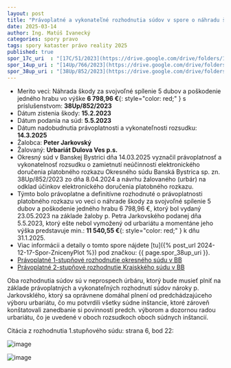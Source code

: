 ```yaml
---
layout: post
title: "Právoplatné a vykonateľné rozhodnutia súdov v spore o náhradu škody za vypílenie stromov v lokalite mun. skladu"
date: 2025-03-14
author: Ing. Matúš Ivanecký
categories: spory pravo 
tags: spory kataster právo reality 2025
published: true
spor_17c_uri  : "[17C/51/2023](https://drive.google.com/drive/folders/1P0l9AvJgUXxDmph6hbXsQJxx_oO7SaN1?usp=drive_link)"
spor_14up_uri : "[14Up/766/2023](https://drive.google.com/drive/folders/1kADN_QFOKzfmAWeoaPRK5fYchv8QnZtX?usp=drive_link)"
spor_38up_uri : "[38Up/852/2023](https://drive.google.com/drive/folders/1fCQf_fmrxJvqXsCCYWJSixGW8W0mTUiR?usp=drive_link)"
---
```


- Merito veci: Náhrada škody za svojvoľné spílenie 5 dubov a poškodenie jedného hrabu vo výške
   **6 798,96 €**{: style="color: red;" } s príslušenstvom: **38Up/852/2023**
- Dátum zistenia škody: **15.2.2023**
- Dátum podania na súd: **5.5.2023**
- Dátum nadobudnutia právoplatnosti a vykonateľnosti rozsudku: **14.3.2025**
- Žalobca: **Peter Jarkovský**
- Žalovaný: **Urbariát Dulova Ves p.s.**
- Okresný súd v Banskej Bystrici dňa 14.03.2025 vyznačil právoplatnosť a vykonatelnosť rozsudku o zamietnutí neúčinnosti elektronického doručenia platobného rozkazu Okresného súdu Banská Bystrica sp. zn. 38Up/852/2023
  zo dňa 8.04.2024 a návrhu žalovaného (urbár) na odklad účinkov elektronického doručenia platobného rozkazu. 
- Týmto bolo právoplatne a definitívne rozhodnuté o právoplatnosti platobného rozkazu vo veci o náhrade škody za svojvoľné spílenie 5 dubov a poškodenie jedného hrabu 6 798,96 €, ktorý bol vydaný 23.05.2023 na základe žaloby p. Petra Jarkovského podanej dňa 5.5.2023, ktorý ešte nebol vymožený od urbariátu a momentáne jeho výška predstavuje min.: **11 540,55 €**{: style="color: red;" } k dňu 31.1.2025.
- Viac informácii a detaily o tomto spore nájdete [tu]({% post_url 2024-12-17-Spor-ZnicenyPlot %}) pod značkou: {{ page.spor_38up_uri }}.
- [Právoplatné 1-stupňové rozhodnutie okresného súdu v BB](https://drive.google.com/file/d/1w55f6yT0RBMws5XFeTGF45zTqNwx74jb/view?usp=drive_link)
- [Právoplatné 2-stupňové rozhodnutie Krajskkého súdu v BB](https://drive.google.com/file/d/1QvSanzcZIi7rTj07TxLUxJyCfp5s-oLL/view?usp=drive_link)

Oba rozhodnutia súdov sú v neprospech úrbáru, ktorý bude musieť plniť na základe právoplatných a vykonateľných rozhodnutí súdov nároky p. Jarkovsklého, ktorý sa oprávnene domáhal plnení od predchádzajúceho výboru urbariátu, čo mu potvrdili všetky súdne inštancie, ktoré zároveň konštatovali zanedbanie si povinností predch. výborom a dozornou radou urbariátu, čo je uvedené v oboch rozsudkoch oboch súdnych inštancií.

Citácia z rozhodnutia 1.stupňového súdu: strana 6, bod 22:

![image](https://github.com/user-attachments/assets/b47cb4c9-fb0b-44e1-9296-bf809d17d2d8)


![image](https://github.com/user-attachments/assets/811c7c56-932e-4007-ac2b-0be42ae0e97f)

